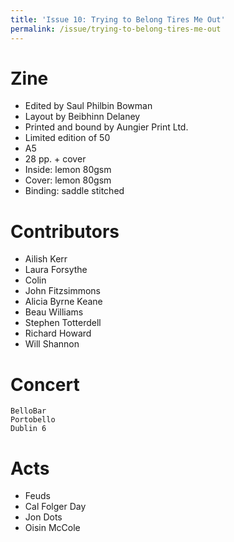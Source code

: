 ```yaml
---
title: 'Issue 10: Trying to Belong Tires Me Out'
permalink: /issue/trying-to-belong-tires-me-out
---
```



Zine
====

- Edited by Saul Philbin Bowman
- Layout by Beibhinn Delaney
- Printed and bound by Aungier Print Ltd.
- Limited edition of 50
- A5
- 28 pp. + cover
- Inside: lemon 80gsm
- Cover: lemon 80gsm
- Binding: saddle stitched

Contributors
============

- Ailish Kerr
- Laura Forsythe
- Colin
- John Fitzsimmons
- Alicia Byrne Keane
- Beau Williams
- Stephen Totterdell
- Richard Howard
- Will Shannon

Concert
=======

    BelloBar
    Portobello
    Dublin 6

Acts
====

- Feuds
- Cal Folger Day
- Jon Dots
- Oisin McCole
